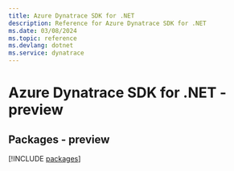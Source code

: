 ```yaml
---
title: Azure Dynatrace SDK for .NET
description: Reference for Azure Dynatrace SDK for .NET
ms.date: 03/08/2024
ms.topic: reference
ms.devlang: dotnet
ms.service: dynatrace
---
```

# Azure Dynatrace SDK for .NET - preview
## Packages - preview
[!INCLUDE [packages](dynatrace-index.md)]